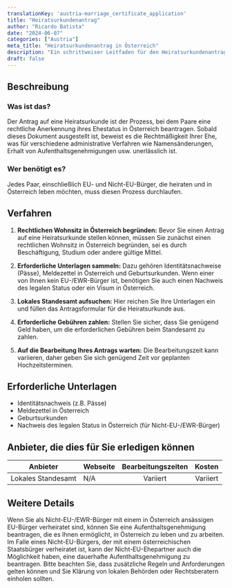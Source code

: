 ```yaml
---
translationKey: 'austria-marriage_certificate_application'
title: "Heiratsurkundenantrag"
author: "Ricardo Batista"
date: "2024-06-07"
categories: ["Austria"]
meta_title: "Heiratsurkundenantrag in Österreich"
description: "Ein schrittweiser Leitfaden für den Heiratsurkundenantragsprozess in Österreich für EU- und Nicht-EU-Bürger." 
draft: false
---
```


## Beschreibung
### Was ist das?

Der Antrag auf eine Heiratsurkunde ist der Prozess, bei dem Paare eine rechtliche Anerkennung ihres Ehestatus in Österreich beantragen. Sobald dieses Dokument ausgestellt ist, beweist es die Rechtmäßigkeit Ihrer Ehe, was für verschiedene administrative Verfahren wie Namensänderungen, Erhalt von Aufenthaltsgenehmigungen usw. unerlässlich ist.

### Wer benötigt es?

Jedes Paar, einschließlich EU- und Nicht-EU-Bürger, die heiraten und in Österreich leben möchten, muss diesen Prozess durchlaufen.

## Verfahren

1. **Rechtlichen Wohnsitz in Österreich begründen:** Bevor Sie einen Antrag auf eine Heiratsurkunde stellen können, müssen Sie zunächst einen rechtlichen Wohnsitz in Österreich begründen, sei es durch Beschäftigung, Studium oder andere gültige Mittel.

2. **Erforderliche Unterlagen sammeln:** Dazu gehören Identitätsnachweise (Pässe), Meldezettel in Österreich und Geburtsurkunden. Wenn einer von Ihnen kein EU-/EWR-Bürger ist, benötigen Sie auch einen Nachweis des legalen Status oder ein Visum in Österreich.

3. **Lokales Standesamt aufsuchen:** Hier reichen Sie Ihre Unterlagen ein und füllen das Antragsformular für die Heiratsurkunde aus.

4. **Erforderliche Gebühren zahlen:** Stellen Sie sicher, dass Sie genügend Geld haben, um die erforderlichen Gebühren beim Standesamt zu zahlen.

5. **Auf die Bearbeitung Ihres Antrags warten:** Die Bearbeitungszeit kann variieren, daher geben Sie sich genügend Zeit vor geplanten Hochzeitsterminen.

## Erforderliche Unterlagen

- Identitätsnachweis (z.B. Pässe)
- Meldezettel in Österreich
- Geburtsurkunden
- Nachweis des legalen Status in Österreich (für Nicht-EU-/EWR-Bürger)

## Anbieter, die dies für Sie erledigen können

| Anbieter        |     Webseite     |     Bearbeitungszeiten    |       Kosten      |
| --------------- | --------------- |  :-------------: | :-------------: |
| Lokales Standesamt |   N/A          |   Variiert         |   Variiert        |

## Weitere Details

Wenn Sie als Nicht-EU-/EWR-Bürger mit einem in Österreich ansässigen EU-Bürger verheiratet sind, können Sie eine Aufenthaltsgenehmigung beantragen, die es Ihnen ermöglicht, in Österreich zu leben und zu arbeiten. Im Falle eines Nicht-EU-Bürgers, der mit einem österreichischen Staatsbürger verheiratet ist, kann der Nicht-EU-Ehepartner auch die Möglichkeit haben, eine dauerhafte Aufenthaltsgenehmigung zu beantragen. Bitte beachten Sie, dass zusätzliche Regeln und Anforderungen gelten können und Sie Klärung von lokalen Behörden oder Rechtsberatern einholen sollten.